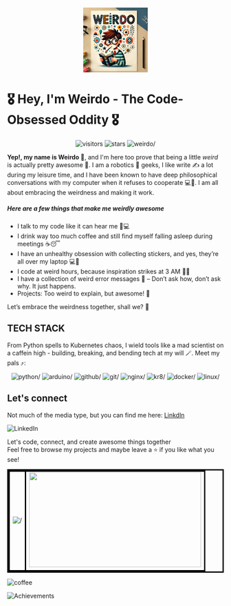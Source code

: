 <!-- couldn't center using markdown so I modified the 
.markdownlint.yaml config to allow in-line html-->
<p align="center">
  <img src="./extras/image.webp" alt=image width="150" height="150" />
</p>

# 🎖️ Hey, I'm Weirdo - The Code-Obsessed Oddity 🎖️  

<!-- couldn't center using markdown so I modified the 
.markdownlint.yaml config to allow in-line html-->
<p align="center">
  <img src="https://custom-icon-badges.demolab.com/badge/Fellow%20Weirdos-12.64k-blue?style=for-the-badge&logo=groups" alt=visitors />
  <img src="https://custom-icon-badges.demolab.com/badge/⭐%20Total%20Stars-13.34M-yellow?style=for-the-badge&logo=star" alt=stars />
  <img src="https://custom-icon-badges.demolab.com/badge/Weirdness%20Level-2.3B-blue?style=for-the-badge" alt=weirdo/>
</p>

**Yep!, my name is Weirdo 🤪**, and I'm here too prove that being a little
_weird_ is actually pretty awesome 🚀. I am a robotics 🤖 geeks, I like write ✍️ a lot during my leisure time, and I have been known to have deep philosophical conversations with my computer when it refuses to cooperate 💻🤯. I am all about embracing the weirdness and making it work.

<!-- h2 header would be too big for me that's why I opted for 5#s -->
##### Here are a few things that make me weirdly awesome

+ I talk to my code like it can hear me 🥶💻
+ I drink way too much coffee and still find myself falling asleep during meetings ☕😴
+ I have an unhealthy obsession with collecting stickers, and yes, they’re all over my laptop 💻🎨
+ I code at weird hours, because inspiration strikes at 3 AM 🌙💡
+ I have a collection of weird error messages 🧐 – Don’t ask how, don’t ask why. It just happens.
+ Projects: Too weird to explain, but awesome!  🤖

Let’s embrace the weirdness together, shall we? 🤪

## TECH STACK

From Python spells to Kubernetes chaos, I wield tools like a mad scientist on a caffein high - building, breaking, and bending tech at my will 🪄. Meet my pals ⤴️:
<!-- Decided to add a few badges -->
<!-- Modified my .markdownlint.yaml config file so I can add in-line html to
control the sizes of some of my stat and widgets-->
<p align="center">
  <img src="https://img.shields.io/badge/python-3670A0?style=for-the-badge&logo=python&logoColor=ffdd54" alt=python/>
  <img src="https://img.shields.io/badge/-Arduino-00979D?style=for-the-badge&logo=Arduino&logoColor=white" alt=arduino/>
  <img src="https://img.shields.io/badge/github-%23121011.svg?style=for-the-badge&logo=github&logoColor=white" alt=github/>
  <img src="https://img.shields.io/badge/git-%23F05033.svg?style=for-the-badge&logo=git&logoColor=white" alt=git/>
  <img src="https://img.shields.io/badge/nginx-%23009639.svg?style=for-the-badge&logo=nginx&logoColor=white" alt=nginx/>
  <img src="https://img.shields.io/badge/kubernetes-%23326ce5.svg?style=for-the-badge&logo=kubernetes&logoColor=white" alt=kr8/>
  <img src="https://img.shields.io/badge/docker-%230db7ed.svg?style=for-the-badge&logo=docker&logoColor=white" alt=docker/>
  <img src="https://img.shields.io/badge/Linux-FCC624?style=for-the-badge&logo=linux&logoColor=black" alt=linux/>
</p>

## Let's connect

Not much of the media type, but you can find me here: [Linkdln](extras/in/jeffery-offei-darko-8440222b3)

![LinkedIn](https://img.shields.io/badge/linkedin-%230077B5.svg?style=for-the-badge&logo=linkedin&logoColor=white)  
<!-- Modified my .markdownlint.yaml config file so I can add in-line html to
control the sizes of some of my stat and widgets-->
Let's code, connect, and create awesome things together  
Feel free to browse my projects and maybe leave a ⭐ if you like what you see!

<table style="border: 3px solid black; border-collapse: collapse;">
  <tr>
    <td style="border: 3px solid black;"><img src="https://streak-stats.demolab.com/?user=JEFFDARKO&theme=dark&hide_border=true" width="400" height="220" alt=/></td>
    <td style="border: 3px solid black;"><img src="https://github-readme-stats.vercel.app/api?username=JEFFDARKO&show_icons=true&hide_title=true&hide=prs&count_private=true&theme=radical" width="400" height="220" /></td>
  </tr>
</table>
</table>
<img src="https://img.buymeacoffee.com/button-api/?text=Buy%20Me%20a%20Coffee&emoji=&slug=vinitshahdeo" alt="coffee" width="1500" height="50" />

![Achievements](https://github-profile-trophy.vercel.app/?username=JEFFDARKO&theme=gruvbox)

